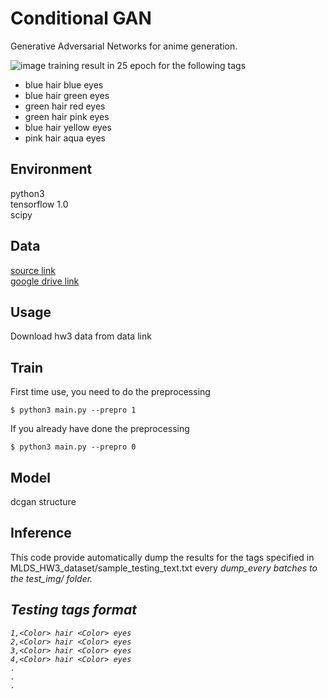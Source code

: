Conditional GAN
====
Generative Adversarial Networks for anime generation.

![image](https://github.com/m516825/Conditional-GAN/blob/master/asset/result.gif)
training result in 25 epoch for the following tags
- blue hair blue eyes
- blue hair green eyes
- green hair red eyes
- green hair pink eyes
- blue hair yellow eyes
- pink hair aqua eyes

## Environment
python3 <br />
tensorflow 1.0 <br />
scipy <br />

## Data
[source link](https://drive.google.com/open?id=0BwJmB7alR-AvMHEtczZZN0EtdzQ) <br />
[google drive link]()

## Usage 
Download hw3 data from data link<br />

## Train
First time use, you need to do the preprocessing
```
$ python3 main.py --prepro 1
```
If you already have done the preprocessing
```
$ python3 main.py --prepro 0
```
## Model
dcgan structure

## Inference 
This code provide automatically dump the results for the tags specified in MLDS_HW3_dataset/sample_testing_text.txt every <em>dump_every<em> batches to the test_img/ folder. <br />

## Testing tags format
```
1,<Color> hair <Color> eyes 
2,<Color> hair <Color> eyes
3,<Color> hair <Color> eyes
4,<Color> hair <Color> eyes
.
.
.
```









